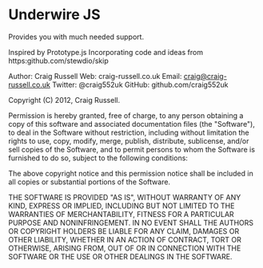 
Underwire JS
============

Provides you with much needed support.

Inspired by Prototype.js
Incorporating code and ideas from https:github.com/stewdio/skip

Author:  Craig Russell
Web:     craig-russell.co.uk
Email:   craig@craig-russell.co.uk
Twitter: @craig552uk
GitHub:  github.com/craig552uk


Copyright (C) 2012, Craig Russell.

Permission is hereby granted, free of charge, to any person obtaining a
copy of this software and associated documentation files (the "Software"),
to deal in the Software without restriction, including without limitation
the rights to use, copy, modify, merge, publish, distribute, sublicense,
and/or sell copies of the Software, and to permit persons to whom the
Software is furnished to do so, subject to the following conditions:

The above copyright notice and this permission notice shall be included in
all copies or substantial portions of the Software.

THE SOFTWARE IS PROVIDED "AS IS", WITHOUT WARRANTY OF ANY KIND, EXPRESS OR
IMPLIED, INCLUDING BUT NOT LIMITED TO THE WARRANTIES OF MERCHANTABILITY,
FITNESS FOR A PARTICULAR PURPOSE AND NONINFRINGEMENT. IN NO EVENT SHALL
THE AUTHORS OR COPYRIGHT HOLDERS BE LIABLE FOR ANY CLAIM, DAMAGES OR OTHER
LIABILITY, WHETHER IN AN ACTION OF CONTRACT, TORT OR OTHERWISE, ARISING
FROM, OUT OF OR IN CONNECTION WITH THE SOFTWARE OR THE USE OR OTHER
DEALINGS IN THE SOFTWARE.